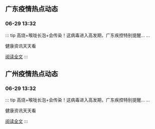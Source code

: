 
## 广东疫情热点动态

  
### 06-29 13:32
::: tip 高烧+喉咙长泡+会传染！这病毒进入高发期，广东疾控特别提醒…
...

健康资讯天天看

[阅读全文](https://view.inews.qq.com/a/20250629A04D0S00?uid=101705948131&chlid=_qqnews_custom_search_all)
:::


## 广州疫情热点动态

  
### 06-29 13:32
::: tip 高烧+喉咙长泡+会传染！这病毒进入高发期，广东疾控特别提醒…
...

健康资讯天天看

[阅读全文](https://view.inews.qq.com/a/20250629A04D0S00?uid=101705948131&chlid=_qqnews_custom_search_all)
:::


